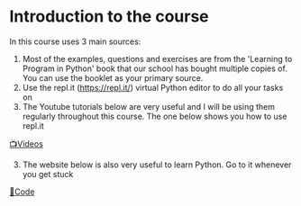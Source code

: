 # Introduction to the course

In this course uses 3 main sources:
1) Most of the examples, questions and exercises are from the 'Learning to Program in Python' book that our school has bought multiple copies of.  You can use the booklet as your primary source.
2) Use the repl.it (https://repl.it/) virtual Python editor to do all your tasks on
2) The Youtube tutorials below are very useful and I will be using them regularly throughout this course. The one below shows you how to use repl.it 

[:tv:Videos](https://www.youtube.com/watch?v=xJLxxLqeASg&list=PL_EbyzYKBbbVa4yBZsmkgH08YCDXe_qMX)

3) The website below is also very useful to learn Python.  Go to it whenever you get stuck

[:notebook:Code](https://www.w3schools.com/python/default.asp)

